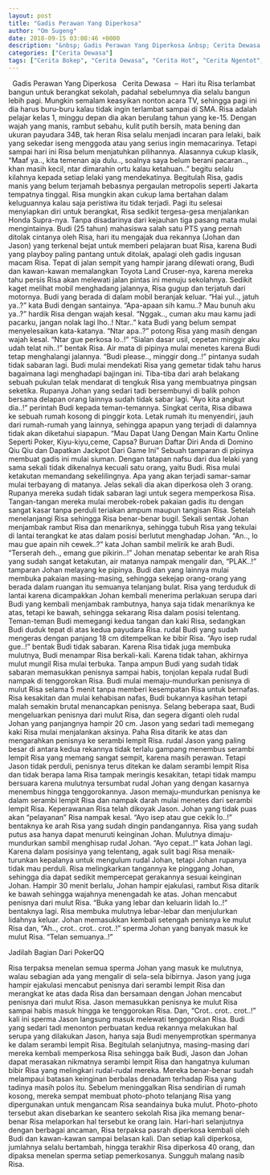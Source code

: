 ```yaml
---
layout: post
title: "Gadis Perawan Yang Diperkosa"
author: "Om Sugeng"
date: 2018-09-15 03:08:46 +0000
description: "&nbsp; Gadis Perawan Yang Diperkosa &nbsp; Cerita Dewasa \u00a0&#8211; \u00a0Hari itu Risa terlambat bangun untuk berangkat sekolah, padahal sebelumnya dia selalu bangun lebih pagi. Mungkin semalam keasyikan n..."
categories: ["Cerita Dewasa"]
tags: ["Cerita Bokep", "Cerita Dewasa", "Cerita Hot", "Cerita Ngentot", "Cerita Porno"]
---
```



&nbsp;
Gadis Perawan Yang Diperkosa
&nbsp;
Cerita Dewasa  &#8211;  Hari itu Risa terlambat bangun untuk berangkat sekolah, padahal sebelumnya dia selalu bangun lebih pagi. Mungkin semalam keasyikan nonton acara TV, sehingga pagi ini dia harus buru-buru kalau tidak ingin terlambat sampai di SMA. Risa adalah pelajar kelas 1, minggu depan dia akan berulang tahun yang ke-15.
Dengan wajah yang manis, rambut sebahu, kulit putih bersih, mata bening dan ukuran payudara 34B, tak heran Risa selalu menjadi incaran para lelaki, baik yang sekedar iseng menggoda atau yang serius ingin memacarinya. Tetapi sampai hari ini Risa belum menjatuhkan pilihannya.
Alasannya cukup klasik, “Maaf ya.., kita temenan aja dulu.., soalnya saya belum berani pacaran.., khan masih kecil, ntar dimarahin ortu kalau ketahuan..” begitu selalu kilahnya kepada setiap lelaki yang mendekatinya.
Begitulah Risa, gadis manis yang belum terjamah bebasnya pergaulan metropolis seperti Jakarta tempatnya tinggal. Risa mungkin akan cukup lama bertahan dalam keluguannya kalau saja peristiwa itu tidak terjadi.
Pagi itu selesai menyiapkan diri untuk berangkat, Risa sedikit tergesa-gesa menjalankan Honda Supra-nya. Tanpa disadarinya dari kejauhan tiga pasang mata mulai mengintainya. Budi (25 tahun) mahasiswa salah satu PTS yang pernah ditolak cintanya oleh Risa, hari itu mengajak dua rekannya (Johan dan Jason) yang terkenal bejat untuk memberi pelajaran buat Risa, karena Budi yang playboy paling pantang untuk ditolak, apalagi oleh gadis ingusan macam Risa.
Tepat di jalan sempit yang hampir jarang dilewati orang, Budi dan kawan-kawan memalangkan Toyota Land Cruser-nya, karena mereka tahu persis Risa akan melewati jalan pintas ini menuju sekolahnya. Sedikit kaget melihat mobil menghadang jalannya, Risa gugup dan terjatuh dari motornya. Budi yang berada di dalam mobil beranjak keluar.
“Hai yul.., jatuh ya..?” kata Budi dengan santainya.
“Apa-apaan sih kamu..? Mau bunuh aku ya..?” hardik Risa dengan wajah kesal.
“Nggak.., cuman aku mau kamu jadi pacarku, jangan nolak lagi lho..! Ntar..” kata Budi yang belum sempat menyelesaikan kata-katanya.
“Ntar apa..?” potong Risa yang masih dengan wajah kesal.
“Ntar gue perkosa lo..!”
“Sialan dasar usil, cepetan minggir aku udah telat nih..!” bentak Risa.
Air mata di pipinya mulai menetes karena Budi tetap menghalangi jalannya.
“Budi please.., minggir dong..!” pintanya sudah tidak sabaran lagi.
Budi mulai mendekati Risa yang gemetar tidak tahu harus bagaimana lagi menghadapi bajingan ini. Tiba-tiba dari arah belakang sebuah pukulan telak mendarat di tengkuk Risa yang membuatnya pingsan seketika. Rupanya Johan yang sedari tadi bersembunyi di balik pohon bersama delapan orang lainnya sudah tidak sabar lagi.
“Ayo kita angkut dia..!” perintah Budi kepada teman-temannya.
Singkat cerita, Risa dibawa ke sebuah rumah kosong di pinggir kota. Letak rumah itu menyendiri, jauh dari rumah-rumah yang lainnya, sehingga apapun yang terjadi di dalamnya tidak akan diketahui siapapun.
&#8220;Mau Dapat Uang Dengan Main Kartu Online Seperti Poker, Kiyu-kiyu,ceme, Capsa? Buruan Daftar Diri Anda di Domino Qiu Qiu dan Dapatkan Jackpot Dari Game Ini&#8221;
Sebuah tamparan di pipinya membuat gadis ini mulai siuman. Dengan tatapan nafsu dari dua lelaki yang sama sekali tidak dikenalnya kecuali satu orang, yaitu Budi. Risa mulai ketakutan memandang sekelilingnya. Apa yang akan terjadi samar-samar mulai terbayang di matanya. Jelas sekali dia akan diperkosa oleh 3 orang. Rupanya mereka sudah tidak sabaran lagi untuk segera memperkosa Risa. Tangan-tangan mereka mulai merobek-robek pakaian gadis itu dengan sangat kasar tanpa perduli teriakan ampum maupun tangisan Risa.
Setelah menelanjangi Risa sehingga Risa benar-benar bugil. Sekali sentak Johan menjambak rambut Risa dan menariknya, sehingga tubuh Risa yang tekulai di lantai terangkat ke atas dalam posisi berlutut menghadap Johan.
“An.., lo mau gue apain nih cewek..?” kata Johan sambil melirik ke arah Budi.
“Terserah deh.., emang gue pikirin..!”
Johan menatap sebentar ke arah Risa yang sudah sangat ketakutan, air matanya nampak mengalir dan, “PLAK..!” tamparan Johan melayang ke pipinya.
Budi dan yang lainnya mulai membuka pakaian masing-masing, sehingga sekejap orang-orang yang berada dalam ruangan itu semuanya telanjang bulat. Risa yang terduduk di lantai karena dicampakkan Johan kembali menerima perlakuan serupa dari Budi yang kembali menjambak rambutnya, hanya saja tidak menariknya ke atas, tetapi ke bawah, sehingga sekarang Risa dalam posisi telentang. Teman-teman Budi memegangi kedua tangan dan kaki Risa, sedangkan Budi duduk tepat di atas kedua payudara Risa. rudal Budi yang sudah mengeras dengan panjang 18 cm ditempelkan ke bibir Risa.
“Ayo isep rudal gue..!” bentak Budi tidak sabaran.
Karena Risa tidak juga membuka mulutnya, Budi menampar Risa berkali-kali. Karena tidak tahan, akhirnya mulut mungil Risa mulai terbuka. Tanpa ampun Budi yang sudah tidak sabaran memasukkan penisnya sampai habis, tonjolan kepala rudal Budi nampak di tenggorokan Risa.
Budi mulai memaju-mundurkan penisnya di mulut Risa selama 5 menit tanpa memberi kesempatan Risa untuk bernafas. Risa kesakitan dan mulai kehabisan nafas, Budi bukannya kasihan tetapi malah semakin brutal menancapkan penisnya.
Selang beberapa saat, Budi mengeluarkan penisnya dari mulut Risa, dan segera diganti oleh rudal Johan yang panjangnya hampir 20 cm. Jason yang sedari tadi memegang kaki Risa mulai menjalankan aksinya. Paha Risa ditarik ke atas dan mengarahkan penisnya ke serambi lempit Risa. rudal Jason yang paling besar di antara kedua rekannya tidak terlalu gampang menembus serambi lempit Risa yang memang sangat sempit, karena masih perawan.
Tetapi Jason tidak perduli, penisnya terus ditekan ke dalam serambi lempit Risa dan tidak berapa lama Risa tampak meringis kesakitan, tetapi tidak mampu bersuara karena mulutnya tersumbat rudal Johan yang dengan kasarnya menembus hingga tenggorokannya.
Jason memaju-mundurkan penisnya ke dalam serambi lempit Risa dan nampak darah mulai menetes dari serambi lempit Risa. Keperawanan Risa telah dikoyak Jason. Johan yang tidak puas akan “pelayanan” Risa nampak kesal.
“Ayo isep atau gue cekik lo..!” bentaknya ke arah Risa yang sudah dingin pandangannya.
Risa yang sudah putus asa hanya dapat menuruti keinginan Johan. Mulutnya dimaju-mundurkan sambil menghisap rudal Johan.
“Ayo cepat..!” kata Johan lagi.
Karena dalam posisinya yang telentang, agak sulit bagi Risa menaik-turunkan kepalanya untuk mengulum rudal Johan, tetapi Johan rupanya tidak mau perduli. Risa melingkarkan tangannya ke pinggang Johan, sehingga dia dapat sedikit mempercepat gerakannya sesuai keinginan Johan.
Hampir 30 menit berlalu, Johan hampir ejakulasi, rambut Risa ditarik ke bawah sehingga wajahnya menengadah ke atas. Johan mencabut penisnya dari mulut Risa.
“Buka yang lebar dan keluarin lidah lo..!” bentaknya lagi.
Risa membuka mulutnya lebar-lebar dan menjulurkan lidahnya keluar. Johan memasukkan kembali setengah penisnya ke mulut Risa dan, “Ah.., crot.. crot.. crot..!” sperma Johan yang banyak masuk ke mulut Risa.
“Telan semuanya..!”


Jadilah Bagian Dari PokerQQ

Risa terpaksa menelan semua sperma Johan yang masuk ke mulutnya, walau sebagian ada yang mengalir di sela-sela bibirnya.
Jason yang juga hampir ejakulasi mencabut penisnya dari serambi lempit Risa dan merangkat ke atas dada Risa dan bersamaan dengan Johan mencabut penisnya dari mulut Risa. Jason memasukkan penisnya ke mulut Risa sampai habis masuk hingga ke tenggorokan Risa.
Dan, “Crot.. crot.. crot..!” kali ini sperma Jason langsung masuk melewati tenggorokan Risa.
Budi yang sedari tadi menonton perbuatan kedua rekannya melakukan hal serupa yang dilakukan Jason, hanya saja Budi menyemprotkan spermanya ke dalam serambi lempit Risa.
Begitulah selanjutnya, masing-masing dari mereka kembali memperkosa Risa sehingga baik Budi, Jason dan Johan dapat merasakan nikmatnya serambi lempit Risa dan hangatnya kuluman bibir Risa yang melingkari rudal-rudal mereka. Mereka benar-benar sudah melampaui batasan keinginan berbalas denadam terhadap Risa yang tadinya masih polos itu.
Sebelum meninggalkan Risa sendirian di rumah kosong, mereka sempat membuat photo-photo telanjang Risa yang dipergunakan untuk mengancam Risa seandainya buka mulut. Photo-photo tersebut akan disebarkan ke seantero sekolah Risa jika memang benar-benar Risa melaporkan hal tersebut ke orang lain.
Hari-hari selanjutnya dengan berbagai ancaman, Risa terpaksa pasrah diperkosa kembali oleh Budi dan kawan-kawan sampai belasan kali. Dan setiap kali diperkosa, jumlahnya selalu bertambah, hingga terakhir Risa diperkosa 40 orang, dan dipaksa menelan sperma setiap pemerkosanya. Sungguh malang nasib Risa.
